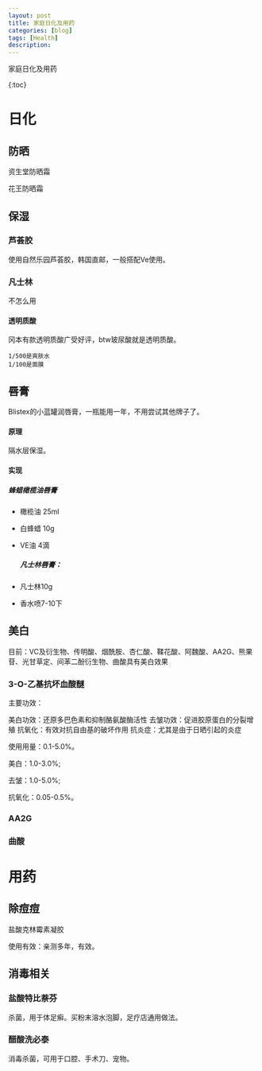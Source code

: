 ```yaml
---
layout: post
title: 家庭日化及用药
categories: [blog]
tags: [Health]
description: 
---
```


家庭日化及用药

{:toc}

# 日化

## 防晒

资生堂防晒霜

花王防晒霜



## 保湿

### 芦荟胶

使用自然乐园芦荟胶，韩国直邮，一般搭配Ve使用。

### 凡士林

不怎么用

#### 透明质酸

冈本有款透明质酸广受好评，btw玻尿酸就是透明质酸。

	1/500是爽肤水
	1/100是面膜

#### 	

## 唇膏

Blistex的小蓝罐润唇膏，一瓶能用一年，不用尝试其他牌子了。

#### 原理

隔水层保湿。

#### 实现

##### 蜂蜡橄榄油唇膏

- 橄榄油 25ml

- 白蜂蜡 10g

- VE油 4滴

  ##### 凡士林唇膏：

- 凡士林10g

- 香水喷7-10下

## 美白

目前：VC及衍生物、传明酸、烟酰胺、杏仁酸、鞣花酸、阿魏酸、AA2G、熊果苷、光甘草定、间苯二酚衍生物、曲酸具有美白效果

### 3-O-乙基抗坏血酸醚

主要功效：

美白功效：还原多巴色素和抑制酪氨酸酶活性
去皱功效：促进胶原蛋白的分裂增殖
抗氧化：有效对抗自由基的破坏作用
抗炎症：尤其是由于日晒引起的炎症

使用用量：0.1-5.0%。

美白：1.0-3.0%;

去皱：1.0-5.0%;

抗氧化：0.05-0.5%。



### AA2G

### 曲酸

# 用药

## 除痘痘

盐酸克林霉素凝胶

使用有效：亲测多年，有效。



## 消毒相关

### 盐酸特比萘芬

杀菌，用于体足癣。买粉末溶水泡脚，足疗店通用做法。

### 醋酸洗必泰

消毒杀菌，可用于口腔、手术刀、宠物。


